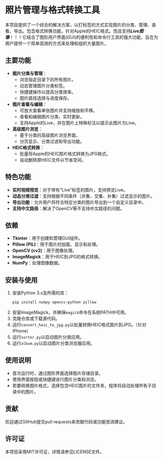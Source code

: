 # 照片管理与格式转换工具

本项目提供了一个综合的解决方案，以打标签的方式实现图片的分类、管理、查看、导出。包含格式转换功能，针对Apple的HEIC格式。而且支持***Live图像***！！！它结合了图形用户界面(GUI)的便利性和命令行工具的强大功能，旨在为用户提供一个简单高效的方式来处理和组织大量图片。

## 主要功能

- **图片分类与管理**：
  - 浏览指定目录下的所有图片。
  - 动态管理图片分类标签。
  - 快捷键操作以提高分类效率。
  - 图片路径选择与进度保存。
- **图片查看与编辑**：
  - 可放大查看单张图片并支持缩放和平移。
  - 查看和编辑图片分类，实时更新。
  - 支持Apple的Live，并在图片上特殊标注以提示此图片为Live。
- **高级图片浏览**：
  - 基于分类的高级图片浏览界面。
  - 分页显示、分类过滤和导出功能。
- **HEIC格式转换**：
  - 批量将Apple的HEIC图片格式转换为JPG格式。
  - 自动删除原HEIC文件以节省空间。

## 特色功能

- **实时视频预览**：对于带有“Live”标签的图片，支持预览Live。
- **动态分类过滤**：支持根据不同条件（并集、交集、补集）过滤显示的图片。
- **导出功能**：允许用户将符合特定分类的图片导出到一个自定义目录中。
- **支持中文路径**：解决了OpenCV等不支持中文路径的问题。

## 依赖

- **Tkinter**：用于创建和管理GUI组件。
- **Pillow (PIL)**：用于图片的加载、显示和处理。
- **OpenCV (cv2)**：用于图像处理。
- **ImageMagick**：用于HEIC到JPG的格式转换。
- **NumPy**：处理图像数据。

## 安装与使用

1. 安装Python 3.x及所需的库：
   ```bash
   pip install numpy opencv-python pillow
   ```
2. 安装ImageMagick，并确保`magick`命令在系统PATH中可用。
3. 克隆仓库或下载源代码。
4. 运行`convert_heic_to_jpg.py`以批量转换HEIC格式图片到JPG。（针对IPhone）
5. 运行`sorter.py`以启动图片分类应用。
6. 运行`album.py`以启动图片分类浏览器应用。


## 使用说明

- 首次运行时，通过图形界面选择图片存储目录。
- 使用界面按钮或快捷键进行图片分类和浏览。
- 若要转换图片格式，选择包含HEIC图片的文件夹，程序将自动处理所有子目录中的图片。

## 贡献

欢迎通过GitHub提交pull requests来贡献代码或功能改进建议。

## 许可证

本项目采用MIT许可证，详情请参见LICENSE文件。